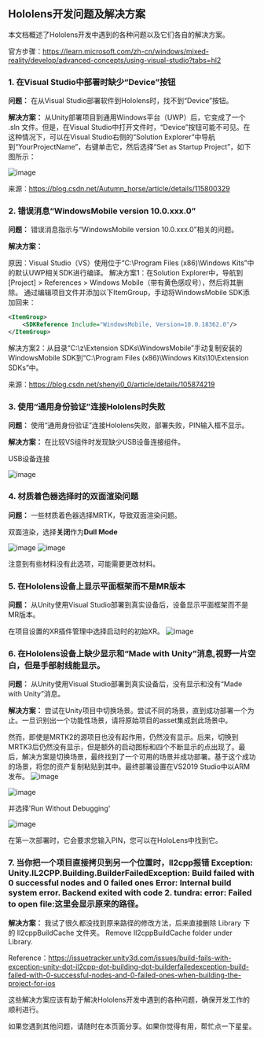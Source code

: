 ## Hololens开发问题及解决方案

本文档概述了Hololens开发中遇到的各种问题以及它们各自的解决方案。

官方步骤：https://learn.microsoft.com/zh-cn/windows/mixed-reality/develop/advanced-concepts/using-visual-studio?tabs=hl2

### 1. 在Visual Studio中部署时缺少“Device”按钮

**问题：** 在从Visual Studio部署软件到Hololens时，找不到“Device”按钮。

**解决方案：** 从Unity部署项目到通用Windows平台（UWP）后，它变成了一个 .sln 文件。但是，在Visual Studio中打开文件时，“Device”按钮可能不可见。在这种情况下，可以在Visual Studio右侧的“Solution Explorer”中导航到“YourProjectName”，右键单击它，然后选择“Set as Startup Project”，如下图所示：

![image](https://github.com/yuanzero/Hololens_dev_issue/assets/26519097/0531de47-9402-433e-a74d-43d1d4fce86d)

来源：https://blog.csdn.net/Autumn_horse/article/details/115800329

### 2. 错误消息“WindowsMobile version 10.0.xxx.0”
**问题：** 错误消息指示与“WindowsMobile version 10.0.xxx.0”相关的问题。

**解决方案：** 

原因：Visual Studio（VS）使用位于“C:\Program Files (x86)\Windows Kits”中的默认UWP相关SDK进行编译。
解决方案1：在Solution Explorer中，导航到[Project] > References > Windows Mobile（带有黄色感叹号），然后将其删除。
通过编辑项目文件并添加以下ItemGroup，手动将WindowsMobile SDK添加回来：

```xml
<ItemGroup>
    <SDKReference Include="WindowsMobile, Version=10.0.18362.0"/>
</ItemGroup>
```


解决方案2：从目录“C:\z\Extension SDKs\WindowsMobile”手动复制安装的WindowsMobile SDK到“C:\Program Files (x86)\Windows Kits\10\Extension SDKs”中。

来源：https://blog.csdn.net/shenyi0_0/article/details/105874219

### 3. 使用“通用身份验证”连接Hololens时失败

**问题：** 使用“通用身份验证”连接Hololens失败，部署失败，PIN输入框不显示。

**解决方案：** 在比较VS组件时发现缺少USB设备连接组件。

USB设备连接

![image](https://github.com/yuanzero/Hololens_dev_issue/assets/26519097/4a1a26da-a2e7-4147-bf47-493451843c8e)

### 4. 材质着色器选择时的双面渲染问题

**问题：** 一些材质着色器选择MRTK，导致双面渲染问题。

双面渲染，选择**关闭**作为**Dull Mode**

![image](https://github.com/yuanzero/Hololens_dev_issue/assets/26519097/f2429aa7-40ed-40f3-ba91-0831f75dc4d0)
![image](https://github.com/yuanzero/Hololens_dev_issue/assets/26519097/eff043c8-064a-444e-8735-bd49a52c81ad)

注意到有些材料没有此选项，可能需要更改材料。

### 5. 在Hololens设备上显示平面框架而不是MR版本

**问题：** 从Unity使用Visual Studio部署到真实设备后，设备显示平面框架而不是MR版本。

在项目设置的XR插件管理中选择启动时的初始XR。
![image](https://github.com/yuanzero/Hololens_dev_issue/assets/26519097/e92d2798-a796-42f3-a93d-f8aa584223dd)

### 6. 在Hololens设备上缺少显示和“Made with Unity”消息,视野一片空白，但是手部射线能显示。

**问题：** 从Unity使用Visual Studio部署到真实设备后，没有显示和没有“Made with Unity”消息。

**解决方案：** 尝试在Unity项目中切换场景。尝试不同的场景，直到成功部署一个为止。一旦识别出一个功能性场景，请将原始项目的asset集成到此场景中。

然而，即使是MRTK2的源项目也没有起作用，仍然没有显示。后来，切换到MRTK3后仍然没有显示，但是额外的启动图标和四个不断显示的点出现了。最后，解决方案是切换场景，最终找到了一个可用的场景并成功部署。基于这个成功的场景，将您的资产复制粘贴到其中。最终部署设置在VS2019 Studio中以ARM发布。
![image](https://github.com/yuanzero/Hololens_dev_issue/assets/26519097/81d4350f-cf75-4927-b134-f768f5fc355c)

![image](https://github.com/yuanzero/Hololens_dev_issue/assets/26519097/f08a8033-e448-49fb-a714-fe7e8d5aab65)

并选择'Run Without Debugging'

![image](https://github.com/yuanzero/Hololens_dev_issue/assets/26519097/501287d4-dd59-469c-9c2d-72902eded02a)

在第一次部署时，它会要求您输入PIN，您可以在HoloLens中找到它。


### 7. 当你把一个项目直接拷贝到另一个位置时，ll2cpp报错 Exception: Unity.IL2CPP.Building.BuilderFailedException: Build failed with 0 successful nodes and 0 failed ones Error: Internal build system error. Backend exited with code 2. tundra: error: Failed to open file:这里会显示原来的路径。

**解决方案：** 
 我试了很久都没找到原来路径的修改方法，后来直接删除 Library 下的 Il2cppBuildCache 文件夹。
Remove Il2cppBuildCache folder under Library.

Reference：https://issuetracker.unity3d.com/issues/build-fails-with-exception-unity-dot-il2cpp-dot-building-dot-builderfailedexception-build-failed-with-0-successful-nodes-and-0-failed-ones-when-building-the-project-for-ios

这些解决方案应该有助于解决Hololens开发中遇到的各种问题，确保开发工作的顺利进行。

如果您遇到其他问题，请随时在本页面分享。如果你觉得有用，帮忙点一下星星。
